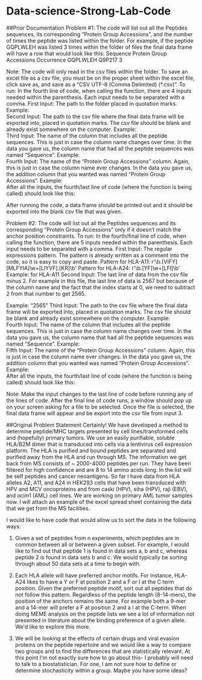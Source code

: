 # Data-science-Strong-Lab-Code

##Prior Documentation
Problem #1:
 The code will list out all the Peptides sequences, its corresponding “Protein Group Accessions”, and the number of times the peptide was listed within the folder. 
For example, if the peptide GQPLWLEH was listed 3 times within the folder of files the final data frame will have a row that would look like this:
Sequence	Protein Group Accessions	Occurrence 
GQPLWLEH	Q9P217	3

Note: The code will only read in the csv files within the folder. To save an excel file as a csv file, you must be on the proper sheet within the excel file, click save as, and save as a “CSV UTF-8 (Comma Delimited) (*.csv)”. 
To run: 
In the fourth line of code, when calling the function, there are 4 inputs needed within the parenthesis. Each input needs to be separated with a comma. 
First Input: The path to the folder placed in quotation marks.
Example:  
Second Input: The path to the csv file where the final data frame will be exported into, placed in quotation marks. The csv file should be blank and already exist somewhere on the computer.
Example:  
Third Input: The name of the column that includes all the peptide sequences. This is just in case the column name changes over time. In the data you gave us, the column name that had all the peptide sequences was named “Sequence”.
Example:  
Fourth Input: The name of the “Protein Group Accessions” column. Again, this is just in case the column name ever changes. In the data you gave us, the addition column that you wanted was named “Protein Group Accessions”.
Example:  
After all the inputs, the fourth/last line of code (where the function is being called) should look like this: 
 
After running the code, a data frame should be printed out and it should be exported into the blank csv file that was given. 





Problem #2:
 The code will list out all the Peptides sequences and its corresponding “Protein Group Accessions” only if it doesn’t match the anchor position constraints. 
To run: 
In the fourth/final line of code, when calling the function, there are 5 inputs needed within the parenthesis. Each input needs to be separated with a comma. 
First Input: The regular expressions pattern. The pattern is already written as a comment into the code, so it is easy to copy and paste.
Pattern for HLA-A11:        r'\b.[VIFY][MLFYIA]\w+[LIYVF].[KR]\b'
Pattern for HLA-A24:        r'\b.[YF]\w+[LFI]\b'
Example:   for HLA-A11
Second Input: The last line of data from the csv file minus 2. For example in this file, the last line of data is 2567 but because of the column name and the fact that the index starts at 0, we need to subtract 2 from that number to get 2565.
 
Example: “2565”
Third Input: The path to the csv file where the final data frame will be exported into, placed in quotation marks. The csv file should be blank and already exist somewhere on the computer.
Example:  
Fourth Input: The name of the column that includes all the peptide sequences. This is just in case the column name changes over time. In the data you gave us, the column name that had all the peptide sequences was named “Sequence”.
Example:  
Fifth Input: The name of the “Protein Group Accessions” column. Again, this is just in case the column name ever changes. In the data you gave us, the addition column that you wanted was named “Protein Group Accessions”.
Example:  
After all the inputs, the fourth/last line of code (where the function is being called) should look like this: 
 
Note: Make the input changes to the last line of code before running any of the lines of code. After the final line of code runs, a window should pop up on your screen asking for a file to be selected. Once the file is selected, the final data frame will appear and be export into the csv file from input 3. 

##Original Problem Statement
Certainly! We have developed a method to determine peptide/MHC targets presented by cell lines/transformed cells and (hopefully) primary tumors. We use an easily purifiable, soluble HLA/B2M dimer that is transduced into cells via a lentivirus cell expression platform. The HLA is purified and bound peptides are separated and purified away from the HLA and run through MS. The information we get back from MS consists of ~ 2000-4000 peptides per run. They have been filtered for high confidence and are 8 to 14 amino acids long. In the list will be self peptides and cancer neoantigens. So far I have data from HLA alleles A2, A11, and A24 in HEK293 cells that have been transduced with HPV and MCV oncoproteins and from caski (HPV), siha (HPV), raji (EBV), and ocim1 (AML) cell lines. We are working on primary AML tumor samples now. I will attach an example of the excel spread sheet containing the data that we get from the MS facilities.

I would like to have code that would allow us to sort the data in the following ways:

1. Given a set of peptides from n experiments, which peptides are in common between all or between a given subset. For example, I would like to find out that peptide 1 is found in data sets a, b and c, whereas peptide 2 is found in data sets b and c. We would typically be sorting through about 50 data sets at a time to begin with.

2. Each HLA allele will have preferred anchor motifs. For instance, HLA-A24 likes to have a Y or F at position 2 and a F or I at the C term position. Given the preferred peptide motif, sort out all peptides that do not follow this pattern. Regardless of the peptide length (8-14-mers), the position of the anchors remains the same. For example both a 9-mer and a 14-mer will prefer a F at position 2 and a I at the C-term. When doing MEME analysis on the peptide lists we see a lot of information not presented in literature about the binding preference of a given allele. We'd like to explore this more.

3. We will be looking at the effects of certain drugs and viral evasion proteins on the peptide repertoire and we would like a way to compare two groups and to find the differences that are statistically relevant. At this point I'm not exactly sure how to go about this- I probably will need to talk to a biostatistician. For one, I am not sure how to define or determine stochasticity within a group. Maybe you have some ideas?
